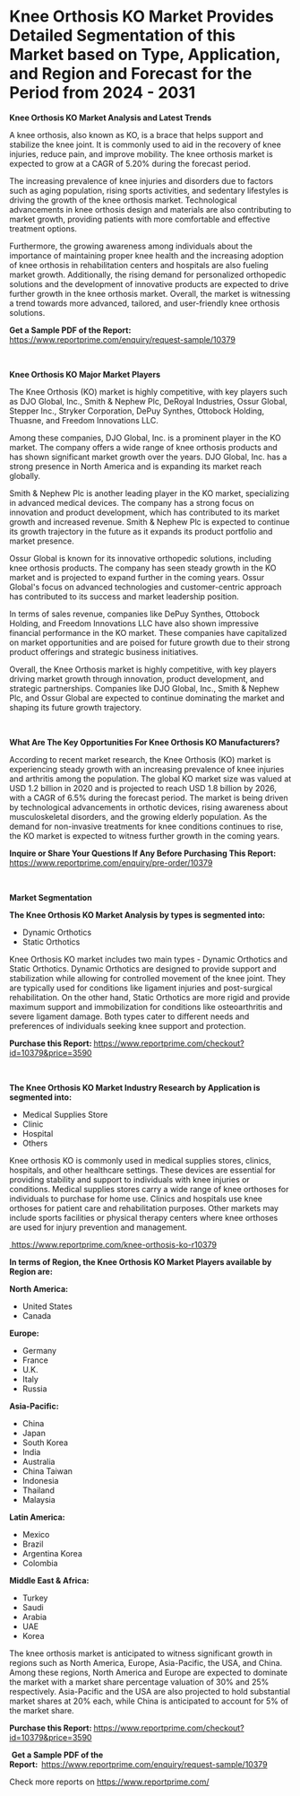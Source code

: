 <p><h1>Knee Orthosis KO Market Provides Detailed Segmentation of this Market based on Type, Application, and Region and Forecast for the Period from 2024 - 2031</h1></p><p><strong>Knee Orthosis KO Market Analysis and Latest Trends</strong></p>
<p><p>A knee orthosis, also known as KO, is a brace that helps support and stabilize the knee joint. It is commonly used to aid in the recovery of knee injuries, reduce pain, and improve mobility. The knee orthosis market is expected to grow at a CAGR of 5.20% during the forecast period. </p><p>The increasing prevalence of knee injuries and disorders due to factors such as aging population, rising sports activities, and sedentary lifestyles is driving the growth of the knee orthosis market. Technological advancements in knee orthosis design and materials are also contributing to market growth, providing patients with more comfortable and effective treatment options.</p><p>Furthermore, the growing awareness among individuals about the importance of maintaining proper knee health and the increasing adoption of knee orthosis in rehabilitation centers and hospitals are also fueling market growth. Additionally, the rising demand for personalized orthopedic solutions and the development of innovative products are expected to drive further growth in the knee orthosis market. Overall, the market is witnessing a trend towards more advanced, tailored, and user-friendly knee orthosis solutions.</p></p>
<p><strong>Get a Sample PDF of the Report:&nbsp;</strong> <a href="https://www.reportprime.com/enquiry/request-sample/10379">https://www.reportprime.com/enquiry/request-sample/10379</a></p>
<p>&nbsp;</p>
<p><strong>Knee Orthosis KO Major Market Players</strong></p>
<p><p>The Knee Orthosis (KO) market is highly competitive, with key players such as DJO Global, Inc., Smith & Nephew Plc, DeRoyal Industries, Ossur Global, Stepper Inc., Stryker Corporation, DePuy Synthes, Ottobock Holding, Thuasne, and Freedom Innovations LLC. </p><p>Among these companies, DJO Global, Inc. is a prominent player in the KO market. The company offers a wide range of knee orthosis products and has shown significant market growth over the years. DJO Global, Inc. has a strong presence in North America and is expanding its market reach globally.</p><p>Smith & Nephew Plc is another leading player in the KO market, specializing in advanced medical devices. The company has a strong focus on innovation and product development, which has contributed to its market growth and increased revenue. Smith & Nephew Plc is expected to continue its growth trajectory in the future as it expands its product portfolio and market presence.</p><p>Ossur Global is known for its innovative orthopedic solutions, including knee orthosis products. The company has seen steady growth in the KO market and is projected to expand further in the coming years. Ossur Global's focus on advanced technologies and customer-centric approach has contributed to its success and market leadership position.</p><p>In terms of sales revenue, companies like DePuy Synthes, Ottobock Holding, and Freedom Innovations LLC have also shown impressive financial performance in the KO market. These companies have capitalized on market opportunities and are poised for future growth due to their strong product offerings and strategic business initiatives.</p><p>Overall, the Knee Orthosis market is highly competitive, with key players driving market growth through innovation, product development, and strategic partnerships. Companies like DJO Global, Inc., Smith & Nephew Plc, and Ossur Global are expected to continue dominating the market and shaping its future growth trajectory.</p></p>
<p>&nbsp;</p>
<p><strong>What Are The Key Opportunities For Knee Orthosis KO Manufacturers?</strong></p>
<p><p>According to recent market research, the Knee Orthosis (KO) market is experiencing steady growth with an increasing prevalence of knee injuries and arthritis among the population. The global KO market size was valued at USD 1.2 billion in 2020 and is projected to reach USD 1.8 billion by 2026, with a CAGR of 6.5% during the forecast period. The market is being driven by technological advancements in orthotic devices, rising awareness about musculoskeletal disorders, and the growing elderly population. As the demand for non-invasive treatments for knee conditions continues to rise, the KO market is expected to witness further growth in the coming years.</p></p>
<p><strong>Inquire or Share Your Questions If Any Before Purchasing This Report:</strong> <a href="https://www.reportprime.com/enquiry/pre-order/10379">https://www.reportprime.com/enquiry/pre-order/10379</a></p>
<p>&nbsp;</p>
<p><strong>Market Segmentation</strong></p>
<p><strong>The Knee Orthosis KO Market Analysis by types is segmented into:</strong></p>
<p><ul><li>Dynamic Orthotics</li><li>Static Orthotics</li></ul></p>
<p><p>Knee Orthosis KO market includes two main types - Dynamic Orthotics and Static Orthotics. Dynamic Orthotics are designed to provide support and stabilization while allowing for controlled movement of the knee joint. They are typically used for conditions like ligament injuries and post-surgical rehabilitation. On the other hand, Static Orthotics are more rigid and provide maximum support and immobilization for conditions like osteoarthritis and severe ligament damage. Both types cater to different needs and preferences of individuals seeking knee support and protection.</p></p>
<p><strong>Purchase this Report:&nbsp;</strong><a href="https://www.reportprime.com/checkout?id=10379&price=3590">https://www.reportprime.com/checkout?id=10379&price=3590</a></p>
<p>&nbsp;</p>
<p><strong>The Knee Orthosis KO Market Industry Research by Application is segmented into:</strong></p>
<p><ul><li>Medical Supplies Store</li><li>Clinic</li><li>Hospital</li><li>Others</li></ul></p>
<p><p>Knee orthosis KO is commonly used in medical supplies stores, clinics, hospitals, and other healthcare settings. These devices are essential for providing stability and support to individuals with knee injuries or conditions. Medical supplies stores carry a wide range of knee orthoses for individuals to purchase for home use. Clinics and hospitals use knee orthoses for patient care and rehabilitation purposes. Other markets may include sports facilities or physical therapy centers where knee orthoses are used for injury prevention and management.</p></p>
<p><a href="https://www.reportprime.com/knee-orthosis-ko-r10379">&nbsp;https://www.reportprime.com/knee-orthosis-ko-r10379</a></p>
<p><strong>In terms of Region, the Knee Orthosis KO Market Players available by Region are:</strong></p>
<p>
    <p> <strong> North America: </strong>
        <ul>
            <li>United States</li>
            <li>Canada</li>
        </ul>
        </p> 
    <p> <strong> Europe: </strong>
        <ul>
            <li>Germany</li>
            <li>France</li>
            <li>U.K.</li>
            <li>Italy</li>
            <li>Russia</li>
        </ul>
        </p> 
    <p> <strong> Asia-Pacific: </strong>
        <ul>
            <li>China</li>
            <li>Japan</li>
            <li>South Korea</li>
            <li>India</li>
            <li>Australia</li>
            <li>China Taiwan</li>
            <li>Indonesia</li>
            <li>Thailand</li>
            <li>Malaysia</li>
        </ul>
        </p> 
    <p> <strong> Latin America: </strong>
        <ul>
            <li>Mexico</li>
            <li>Brazil</li>
            <li>Argentina Korea</li>
            <li>Colombia</li>
        </ul>
        </p> 
    <p> <strong> Middle East & Africa: </strong>
        <ul>
            <li>Turkey</li>
            <li>Saudi</li>
            <li>Arabia</li>
            <li>UAE</li>
            <li>Korea</li>
        </ul>
    </p>
    </p>
<p><p>The knee orthosis market is anticipated to witness significant growth in regions such as North America, Europe, Asia-Pacific, the USA, and China. Among these regions, North America and Europe are expected to dominate the market with a market share percentage valuation of 30% and 25% respectively. Asia-Pacific and the USA are also projected to hold substantial market shares at 20% each, while China is anticipated to account for 5% of the market share.</p></p>
<p><strong>Purchase this Report: </strong><a href="https://www.reportprime.com/checkout?id=10379&price=3590">https://www.reportprime.com/checkout?id=10379&price=3590</a></p>
<p>&nbsp;<strong>Get a Sample PDF of the Report:&nbsp;&nbsp;</strong><a href="https://www.reportprime.com/enquiry/request-sample/10379">https://www.reportprime.com/enquiry/request-sample/10379</a></p>
<p><strong></strong></p>
<p>Check more reports on <a href="https://www.reportprime.com/">https://www.reportprime.com/</a></p>